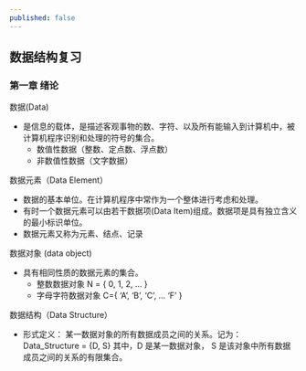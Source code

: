 ```yaml
---
published: false
---
```

## 数据结构复习

### 第一章 绪论

数据(Data)
- 是信息的载体，是描述客观事物的数、字符、以及所有能输入到计算机中，被计算机程序识别和处理的符号的集合。
	- 数值性数据（整数、定点数、浮点数）
	- 非数值性数据（文字数据）

数据元素（Data Element）
- 数据的基本单位。在计算机程序中常作为一个整体进行考虑和处理。
- 有时一个数据元素可以由若干数据项(Data Item)组成。数据项是具有独立含义的最小标识单位。
- 数据元素又称为元素、结点、记录

数据对象 (data object)
- 具有相同性质的数据元素的集合。
	- 整数数据对象 N = { 0, 1, 2, … }
	- 字母字符数据对象 C={ ‘A’, ‘B’, ‘C’, … ‘F’ }

数据结构（Data Structure）
- 形式定义：
        某一数据对象的所有数据成员之间的关系。记为：
      			Data_Structure = {D, S}
        其中，D 是某一数据对象， S 是该对象中所有数据成员之间的关系的有限集合。



